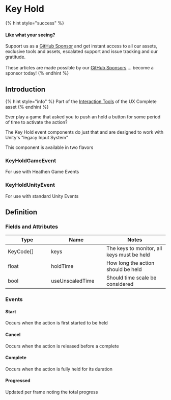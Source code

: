# Key Hold

{% hint style="success" %}
#### Like what your seeing?

Support us as a [GitHub Sponsor](../../../become-a-sponsor/) and get instant access to all our assets, exclusive tools and assets, escalated support and issue tracking and our gratitude.\
\
These articles are made possible by our [GitHub Sponsors](../../../become-a-sponsor/) ... become a sponsor today!
{% endhint %}

## Introduction

{% hint style="info" %}
Part of the [Interaction Tools](../learning/core-concepts/interaction-tools.md) of the UX Complete asset
{% endhint %}

Ever play a game that asked you to push an hold a button for some period of time to activate the action?

The Key Hold event components do just that and are designed to work with Unity's "legacy Input System"

This component is available in two flavors

### KeyHoldGameEvent

For use with Heathen Game Events

### KeyHoldUnityEvent

For use with standard Unity Events

## Definition

### Fields and Attributes

<table><thead><tr><th width="184.37677897593124">Type</th><th width="194.9100036101649">Name</th><th width="333.5407480296978">Notes</th></tr></thead><tbody><tr><td>KeyCode[]</td><td>keys</td><td>The keys to monitor, all keys must be held</td></tr><tr><td>float</td><td>holdTime</td><td>How long the action should be held</td></tr><tr><td>bool</td><td>useUnscaledTime</td><td>Should time scale be considered</td></tr></tbody></table>

### Events

#### Start

Occurs when the action is first started to be held

#### Cancel

Occurs when the action is released before a complete

#### Complete

Occurs when the action is fully held for its duration

#### Progressed

Updated per frame noting the total progress
